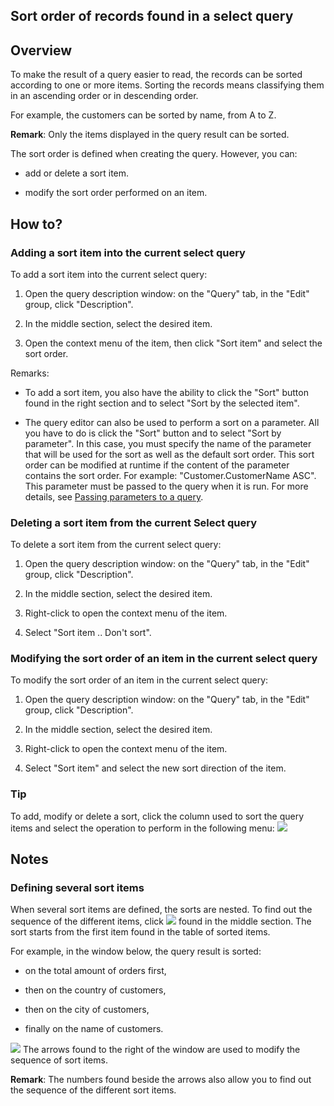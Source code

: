 


## Sort order of records found in a select query 
			



<a name="NOTE1"></a>
<a name="NOTE1_1"></a>


## Overview
<a name="overview_ELTTEXTE000179"></a>
To make the result of a query easier to read, the records can be sorted according to one or more items. Sorting the records means classifying them in an ascending order or in descending order.

For example, the customers can be sorted by name, from A to Z.

**Remark**: Only the items displayed in the query result can be sorted.

The sort order is defined when creating the query. However, you can:

- add or delete a sort item.

- modify the sort order performed on an item.




<a name="NOTE2"></a>
<a name="NOTE2_1"></a>


## How to?
<a name="how_ELTTEXTE000203"></a>


### Adding a sort item into the current select query
<a name="adding_sort_item_into_the_current_select_query_ELTPARAGRAPHE000027"></a>

To add a sort item into the current select query:

1. Open the query description window: on the "Query" tab, in the "Edit" group, click "Description".

2. In the middle section, select the desired item.

3. Open the context menu of the item, then click "Sort item" and select the sort order.




Remarks:

- To add a sort item, you also have the ability to click the "Sort" button found in the right section and to select "Sort by the selected item".

- The query editor can also be used to perform a sort on a parameter. All you have to do is click the "Sort" button and to select "Sort by parameter". In this case, you must specify the name of the parameter that will be used for the sort as well as the default sort order. This sort order can be modified at runtime if the content of the parameter contains the sort order. For example: "Customer.CustomerName ASC". This parameter must be passed to the query when it is run. For more details, see [Passing parameters to a query](../Editeurs/2032050.md).



<a name="NOTE2_2"></a>


### Deleting a sort item from the current Select query
<a name="deleting_sort_item_from_the_current_select_query_ELTPARAGRAPHE000058"></a>

To delete a sort item from the current select query:

1. Open the query description window: on the "Query" tab, in the "Edit" group, click "Description".

2. In the middle section, select the desired item.

3. Right-click to open the context menu of the item.

4. Select "Sort item .. Don't sort".



<a name="NOTE2_3"></a>


### Modifying the sort order of an item in the current select query
<a name="modifying_the_sort_order_item_the_current_select_query_ELTPARAGRAPHE000082"></a>

To modify the sort order of an item in the current select query:

1. Open the query description window: on the "Query" tab, in the "Edit" group, click "Description".

2. In the middle section, select the desired item.

3. Right-click to open the context menu of the item.

4. Select "Sort item" and select the new sort direction of the item.



<a name="NOTE2_4"></a>


### Tip
<a name="tip_ELTPARAGRAPHE000106"></a>

To add, modify or delete a sort, click the column used to sort the query items and select the operation to perform in the following menu: ![](https://doc.pcsoft.fr/en-US/images/image.awp?langid=3&name=Requete_MenuTri.gif)


<a name="NOTE3"></a>
<a name="NOTE3_1"></a>


## Notes
<a name="notes_ELTTEXTE000245"></a>


### Defining several sort items
<a name="defining_several_sort_items_ELTPARAGRAPHE000116"></a>

When several sort items are defined, the sorts are nested. To find out the sequence of the different items, click ![](https://doc.pcsoft.fr/en-US/images/image.awp?langid=3&name=OrdreTri.gif)
 found in the middle section. The sort starts from the first item found in the table of sorted items. 

For example, in the window below, the query result is sorted:

- on the total amount of orders first,

- then on the country of customers,

- then on the city of customers,

- finally on the name of customers.



![](https://doc.pcsoft.fr/en-US/images/image.awp?langid=3&name=EnchainementTri.gif)
The arrows found to the right of the window are used to modify the sequence of sort items.

**Remark**: The numbers found beside the arrows also allow you to find out the sequence of the different sort items.


